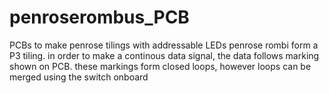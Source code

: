 # penroserombus_PCB
PCBs to make penrose tilings with addressable LEDs
penrose rombi form a P3 tiling. in order to make a continous data signal, the data follows marking shown on PCB. these markings form closed loops, however loops can be merged using the switch onboard
